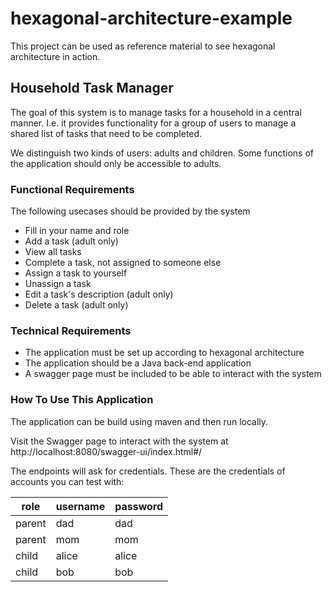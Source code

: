 # hexagonal-architecture-example
This project can be used as reference material to see hexagonal architecture in action. 

## Household Task Manager
The goal of this system is to manage tasks for a household in a central manner. I.e. it provides functionality for a group of users to manage a shared list of tasks that need to be completed.

We distinguish two kinds of users: adults and children. Some functions of the application should only be accessible to adults.

### Functional Requirements
The following usecases should be provided by the system
- Fill in your name and role
- Add a task (adult only)
- View all tasks
- Complete a task, not assigned to someone else
- Assign a task to yourself
- Unassign a task
- Edit a task's description (adult only)
- Delete a task (adult only)

### Technical Requirements
- The application must be set up according to hexagonal architecture
- The application should be a Java back-end application
- A swagger page must be included to be able to interact with the system

### How To Use This Application
The application can be build using maven and then run locally. 

Visit the Swagger page to interact with the system at http://localhost:8080/swagger-ui/index.html#/

The endpoints will ask for credentials. These are the credentials of accounts you can test with:


| role   | username | password |
|--------|----------|----------|
| parent | dad      | dad      |
| parent | mom      | mom      |
| child  | alice    | alice    |
| child  | bob      | bob      |




